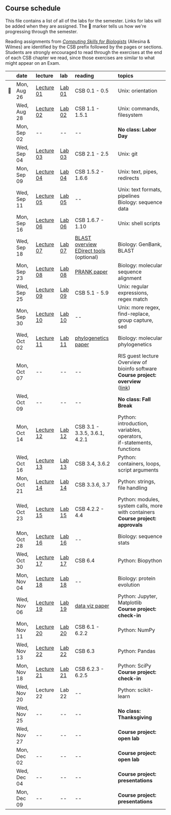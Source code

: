 
## Course schedule

This file contains a list of all of the labs for the semester. Links for labs will be added when they are assigned. The 🐙 marker tells us how we're progressing through the semester.

Reading assignments from [*Computing Skills for Biologists*](https://computingskillsforbiologists.com/) (Allesina & Wilmes) are identified by the CSB prefix followed by the pages or sections. Students are strongly encouraged to read through the exercises at the end of each CSB chapter we read, since those exercises are similar to what might appear on an Exam.

|         | date        | lecture | lab     | reading | topics |
| :-:     | :--         | :-      |   :-    | :--     | :--    |
| 🐙      | Mon, Aug 26 | <a href="https://github.com/WUSTL-Biol4220/home/raw/main/lectures/lecture_01.pdf">Lecture 01</a> | [Lab 01](labs/lab_01.md) | CSB 0.1 - 0.5 | Unix: orientation |
|         | Wed, Aug 28 | <a href="https://github.com/WUSTL-Biol4220/home/raw/main/lectures/lecture_02.pdf">Lecture 02</a> | [Lab 02](labs/lab_02.md) | CSB 1.1 - 1.5.1 | Unix: commands, filesystem |
|         | Mon, Sep 02 | -- | -- | -- | **No class: Labor Day** |
|         | Wed, Sep 04 | <a href="https://github.com/WUSTL-Biol4220/home/raw/main/lectures/lecture_03.pdf">Lecture 03</a>  | [Lab 03](labs/lab_03.md) | CSB 2.1 - 2.5 | Unix: git |
|         | Mon, Sep 09 | <a href="https://github.com/WUSTL-Biol4220/home/raw/main/lectures/lecture_04.pdf">Lecture 04</a>  | [Lab 04](labs/lab_04.md) | CSB 1.5.2 - 1.6.6 | Unix: text, pipes, redirects |
|         | Wed, Sep 11 | <a href="https://github.com/WUSTL-Biol4220/home/raw/main/lectures/lecture_05.pdf">Lecture 05</a>  | [Lab 05](labs/lab_05.md) | -- | Unix: text formats, pipelines<br>Biology: sequence data | 
|         | Mon, Sep 16 | <a href="https://github.com/WUSTL-Biol4220/home/raw/main/lectures/lecture_06.pdf">Lecture 06</a>  | [Lab 06](labs/lab_06.md) | CSB 1.6.7 - 1.10 | Unix: shell scripts  |
|         | Wed, Sep 18 | <a href="https://github.com/WUSTL-Biol4220/home/raw/main/lectures/lecture_07.pdf">Lecture 07</a>  | [Lab 07](labs/lab_07.md) | <a href="https://www.nature.com/scitable/topicpage/basic-local-alignment-search-tool-blast-29096/">BLAST overview</a><br><a href="https://www.ncbi.nlm.nih.gov/books/NBK179288/">EDirect tools</a><br>(optional) | Biology: GenBank, BLAST |
|         | Mon, Sep 23 | <a href="https://github.com/WUSTL-Biol4220/home/raw/main/lectures/lecture_08.pdf">Lecture 08</a>  | [Lab 08](labs/lab_08.md) | <a href="https://github.com/WUSTL-Biol4220/home/raw/main/assets/papers/loytynoja_goldman_prank_2008_science.pdf">PRANK paper</a> | Biology: molecular sequence alignment |
|         | Wed, Sep 25 | <a href="https://github.com/WUSTL-Biol4220/home/raw/main/lectures/lecture_09.pdf">Lecture 09</a>  | [Lab 09](labs/lab_09.md) | CSB 5.1 - 5.9 | Unix: regular expressions, regex match |
|         | Mon, Sep 30 | <a href="https://github.com/WUSTL-Biol4220/home/raw/main/lectures/lecture_10.pdf">Lecture 10</a>  | [Lab 10](labs/lab_10.md) | -- | Unix: more regex, find-replace, group capture, sed |
|         | Wed, Oct 02 | <a href="https://github.com/WUSTL-Biol4220/home/raw/main/lectures/lecture_11.pdf">Lecture 11</a>  | [Lab 11](labs/lab_11.md) | <a href="https://github.com/WUSTL-Biol4220/home/raw/main/assets/papers/yang_rannala_2012_nature_reviews_genetics.pdf">phylogenetics paper</a> | Biology: molecular phylogenetics | 
|         | Mon, Oct 07 | -- | -- | -- | RIS guest lecture<br>Overview of bioinfo software<br>**Course project: overview**<br>(<a href="https://github.com/WUSTL-Biol4220/home/blob/main/course_project.md">link</a>) |
|         | Wed, Oct 09 | -- | -- | -- | **No class: Fall Break** |
|         | Mon, Oct 14 | <a href="https://github.com/WUSTL-Biol4220/home/raw/main/lectures/lecture_12.pdf">Lecture 12</a>  | [Lab 12](labs/lab_12.md) | CSB 3.1 - 3.3.5, 3.6.1, 4.2.1 | Python: introduction, variables, operators,<br>if-statements, functions  |
|         | Wed, Oct 16 | <a href="https://github.com/WUSTL-Biol4220/home/raw/main/lectures/lecture_13.pdf">Lecture 13</a>  | [Lab 13](labs/lab_13.md) | CSB 3.4, 3.6.2| Python: containers, loops, script arguments |
|         | Mon, Oct 21 | <a href="https://github.com/WUSTL-Biol4220/home/raw/main/lectures/lecture_14.pdf">Lecture 14</a>  | [Lab 14](labs/lab_14.md) | CSB 3.3.6, 3.7  | Python: strings, file handling  |
|         | Wed, Oct 23 | <a href="https://github.com/WUSTL-Biol4220/home/raw/main/lectures/lecture_15.pdf">Lecture 15</a>  | [Lab 15](labs/lab_15.md) | CSB 4.2.2 - 4.4 | Python: modules, system calls, more with containers<br>**Course project: approvals** |
|         | Mon, Oct 28 | <a href="https://github.com/WUSTL-Biol4220/home/raw/main/lectures/lecture_16.pdf">Lecture 16</a>  | [Lab 16](labs/lab_16.md) | -- | Biology: sequence stats |
|         | Wed, Oct 30 | <a href="https://github.com/WUSTL-Biol4220/home/raw/main/lectures/lecture_17.pdf">Lecture 17</a>  | [Lab 17](labs/lab_17.md)  | CSB 6.4 | Python: Biopython |
|         | Mon, Nov 04 | <a href="https://github.com/WUSTL-Biol4220/home/raw/main/lectures/lecture_18.pdf">Lecture 18</a>  | [Lab 18](labs/lab_18.md) | -- | Biology: protein evolution   |
|         | Wed, Nov 06 | <a href="https://github.com/WUSTL-Biol4220/home/raw/main/lectures/lecture_19.pdf">Lecture 19</a>  | [Lab 19](labs/lab_19.md) | <a href="https://github.com/WUSTL-Biol4220/home/raw/main/assets/papers/rougier_et_al_2014_plos_comp_biol.pdf">data viz paper</a> | Python: Jupyter, Matplotlib<br>**Course project: check-in** |
|         | Mon, Nov 11 | <a href="https://github.com/WUSTL-Biol4220/home/raw/main/lectures/lecture_20.pdf">Lecture 20</a>  | [Lab 20](labs/lab_20.md) | CSB 6.1 - 6.2.2 | Python: NumPy   |
|         | Wed, Nov 13 | <a href="https://github.com/WUSTL-Biol4220/home/raw/main/lectures/lecture_22.pdf">Lecture 22</a>  | [Lab 22](labs/lab_22.md) | CSB 6.3 | Python: Pandas  |
|         | Mon, Nov 18 | <a href="https://github.com/WUSTL-Biol4220/home/raw/main/lectures/lecture_21.pdf">Lecture 21</a> | [Lab 21](labs/lab_21.md) | CSB 6.2.3 - 6.2.5 | Python: SciPy <br>**Course project: check-in** |
|         | Wed, Nov 20 | Lecture 22 | Lab 22 | -- | Python: scikit-learn |
|         | Wed, Nov 25 | -- | -- | -- | **No class: Thanksgiving** |
|         | Wed, Nov 27 | -- | -- | -- | **Course project: open lab**  |
|         | Mon, Dec 02 | -- | -- | -- | **Course project: open lab**  |
|         | Wed, Dec 04 | -- | -- | -- | **Course project: presentations**  |
|         | Mon, Dec 09 | -- | -- | -- | **Course project: presentations**  |
